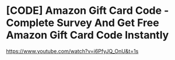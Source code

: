 # [CODE] Amazon Gift Card Code - Complete Survey And Get Free Amazon Gift Card Code Instantly
https://www.youtube.com/watch?v=i6PfyJQ_OnU&t=1s
